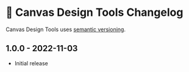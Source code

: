 # 📅 Canvas Design Tools Changelog

Canvas Design Tools uses [semantic versioning](https://semver.org/).

## 1.0.0 - 2022-11-03

* Initial release
